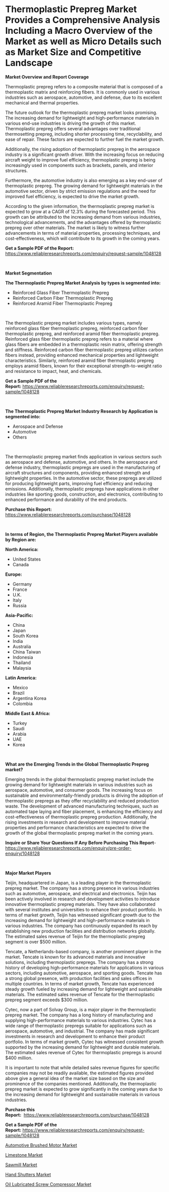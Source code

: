 <p><h1>Thermoplastic Prepreg Market Provides a Comprehensive Analysis Including a Macro Overview of the Market as well as Micro Details such as Market Size and Competitive Landscape</h1></p><p><strong>Market Overview and Report Coverage</strong></p>
<p><p>Thermoplastic prepreg refers to a composite material that is composed of a thermoplastic matrix and reinforcing fibers. It is commonly used in various industries such as aerospace, automotive, and defense, due to its excellent mechanical and thermal properties.</p><p>The future outlook for the thermoplastic prepreg market looks promising. The increasing demand for lightweight and high-performance materials in various end-use industries is driving the growth of this market. Thermoplastic prepreg offers several advantages over traditional thermosetting prepreg, including shorter processing time, recyclability, and ease of repair. These factors are expected to further fuel the market growth.</p><p>Additionally, the rising adoption of thermoplastic prepreg in the aerospace industry is a significant growth driver. With the increasing focus on reducing aircraft weight to improve fuel efficiency, thermoplastic prepreg is being increasingly used in components such as brackets, panels, and interior structures.</p><p>Furthermore, the automotive industry is also emerging as a key end-user of thermoplastic prepreg. The growing demand for lightweight materials in the automotive sector, driven by strict emission regulations and the need for improved fuel efficiency, is expected to drive the market growth.</p><p>According to the given information, the thermoplastic prepreg market is expected to grow at a CAGR of 12.3% during the forecasted period. This growth can be attributed to the increasing demand from various industries, technological advancements, and the advantages offered by thermoplastic prepreg over other materials. The market is likely to witness further advancements in terms of material properties, processing techniques, and cost-effectiveness, which will contribute to its growth in the coming years.</p></p>
<p><strong>Get a Sample PDF of the Report:</strong> <a href="https://www.reliableresearchreports.com/enquiry/request-sample/1048128">https://www.reliableresearchreports.com/enquiry/request-sample/1048128</a></p>
<p>&nbsp;</p>
<p><strong>Market Segmentation</strong></p>
<p><strong>The Thermoplastic Prepreg Market Analysis by types is segmented into:</strong></p>
<p><ul><li>Reinforced Glass Fiber Thermoplastic Prepreg</li><li>Reinforced Carbon Fiber Thermoplastic Prepreg</li><li>Reinforced Aramid Fiber Thermoplastic Prepreg</li></ul></p>
<p>&nbsp;</p>
<p><p>The thermoplastic prepreg market includes various types, namely reinforced glass fiber thermoplastic prepreg, reinforced carbon fiber thermoplastic prepreg, and reinforced aramid fiber thermoplastic prepreg. Reinforced glass fiber thermoplastic prepreg refers to a material where glass fibers are embedded in a thermoplastic resin matrix, offering strength and stiffness. Reinforced carbon fiber thermoplastic prepreg utilizes carbon fibers instead, providing enhanced mechanical properties and lightweight characteristics. Similarly, reinforced aramid fiber thermoplastic prepreg employs aramid fibers, known for their exceptional strength-to-weight ratio and resistance to impact, heat, and chemicals.</p></p>
<p><strong>Get a Sample PDF of the Report:</strong>&nbsp;<a href="https://www.reliableresearchreports.com/enquiry/request-sample/1048128">https://www.reliableresearchreports.com/enquiry/request-sample/1048128</a></p>
<p>&nbsp;</p>
<p><strong>The Thermoplastic Prepreg Market Industry Research by Application is segmented into:</strong></p>
<p><ul><li>Aerospace and Defense</li><li>Automotive</li><li>Others</li></ul></p>
<p>&nbsp;</p>
<p><p>The thermoplastic prepreg market finds application in various sectors such as aerospace and defense, automotive, and others. In the aerospace and defense industry, thermoplastic prepregs are used in the manufacturing of aircraft structures and components, providing enhanced strength and lightweight properties. In the automotive sector, these prepregs are utilized for producing lightweight parts, improving fuel efficiency and reducing emissions. Additionally, thermoplastic prepregs have applications in other industries like sporting goods, construction, and electronics, contributing to enhanced performance and durability of the end products.</p></p>
<p><strong>Purchase this Report:</strong>&nbsp; <a href="https://www.reliableresearchreports.com/purchase/1048128">https://www.reliableresearchreports.com/purchase/1048128</a></p>
<p>&nbsp;</p>
<p><strong>In terms of Region, the Thermoplastic Prepreg Market Players available by Region are:</strong></p>
<p>
    <p> <strong> North America: </strong>
        <ul>
            <li>United States</li>
            <li>Canada</li>
        </ul>
        </p> 
    <p> <strong> Europe: </strong>
        <ul>
            <li>Germany</li>
            <li>France</li>
            <li>U.K.</li>
            <li>Italy</li>
            <li>Russia</li>
        </ul>
        </p> 
    <p> <strong> Asia-Pacific: </strong>
        <ul>
            <li>China</li>
            <li>Japan</li>
            <li>South Korea</li>
            <li>India</li>
            <li>Australia</li>
            <li>China Taiwan</li>
            <li>Indonesia</li>
            <li>Thailand</li>
            <li>Malaysia</li>
        </ul>
        </p> 
    <p> <strong> Latin America: </strong>
        <ul>
            <li>Mexico</li>
            <li>Brazil</li>
            <li>Argentina Korea</li>
            <li>Colombia</li>
        </ul>
        </p> 
    <p> <strong> Middle East & Africa: </strong>
        <ul>
            <li>Turkey</li>
            <li>Saudi</li>
            <li>Arabia</li>
            <li>UAE</li>
            <li>Korea</li>
        </ul>
    </p>
    </p>
<p>&nbsp;</p>
<p><strong>What are the Emerging Trends in the Global Thermoplastic Prepreg market?</strong></p>
<p><p>Emerging trends in the global thermoplastic prepreg market include the growing demand for lightweight materials in various industries such as aerospace, automotive, and consumer goods. The increasing focus on sustainable and environmentally-friendly products is driving the adoption of thermoplastic prepregs as they offer recyclability and reduced production waste. The development of advanced manufacturing techniques, such as automated tape laying and fiber placement, is enhancing the efficiency and cost-effectiveness of thermoplastic prepreg production. Additionally, the rising investments in research and development to improve material properties and performance characteristics are expected to drive the growth of the global thermoplastic prepreg market in the coming years.</p></p>
<p><strong>Inquire or Share Your Questions If Any Before Purchasing This Report</strong>- <a href="https://www.reliableresearchreports.com/enquiry/pre-order-enquiry/1048128">https://www.reliableresearchreports.com/enquiry/pre-order-enquiry/1048128</a></p>
<p>&nbsp;</p>
<p><strong>Major Market Players</strong></p>
<p><p>Teijin, headquartered in Japan, is a leading player in the thermoplastic prepreg market. The company has a strong presence in various industries such as automotive, aerospace, and electrical and electronics. Teijin has been actively involved in research and development activities to introduce innovative thermoplastic prepreg materials. They have also collaborated with several institutes and universities to enhance their product portfolio. In terms of market growth, Teijin has witnessed significant growth due to the increasing demand for lightweight and high-performance materials in various industries. The company has continuously expanded its reach by establishing new production facilities and distribution networks globally. The estimated sales revenue of Teijin for the thermoplastic prepreg segment is over $500 million.</p><p>Tencate, a Netherlands-based company, is another prominent player in the market. Tencate is known for its advanced materials and innovative solutions, including thermoplastic prepregs. The company has a strong history of developing high-performance materials for applications in various sectors, including automotive, aerospace, and sporting goods. Tencate has a strong global presence, with production facilities and sales offices in multiple countries. In terms of market growth, Tencate has experienced steady growth fueled by increasing demand for lightweight and sustainable materials. The estimated sales revenue of Tencate for the thermoplastic prepreg segment exceeds $300 million.</p><p>Cytec, now a part of Solvay Group, is a major player in the thermoplastic prepreg market. The company has a long history of manufacturing and supplying high-performance materials to various industries. Cytec has a wide range of thermoplastic prepregs suitable for applications such as aerospace, automotive, and industrial. The company has made significant investments in research and development to enhance their product portfolio. In terms of market growth, Cytec has witnessed consistent growth supported by the increasing demand for lightweight and durable materials. The estimated sales revenue of Cytec for thermoplastic prepregs is around $400 million.</p><p>It is important to note that while detailed sales revenue figures for specific companies may not be readily available, the estimated figures provided above give a general idea of the market size based on the size and prominence of the companies mentioned. Additionally, the thermoplastic prepreg market is expected to grow significantly in the coming years due to the increasing demand for lightweight and sustainable materials in various industries.</p></p>
<p><strong>Purchase this Report:</strong>&nbsp;&nbsp;<a href="https://www.reliableresearchreports.com/purchase/1048128">https://www.reliableresearchreports.com/purchase/1048128</a></p>
<p></p>
<p><strong>Get a Sample PDF of the Report:</strong>&nbsp;<a href="https://www.reliableresearchreports.com/enquiry/request-sample/1048128">https://www.reliableresearchreports.com/enquiry/request-sample/1048128</a></p>
<p><p><a href="https://www.linkedin.com/pulse/automotive-brushed-motor-market-research-report-unlocks-analysis-dtoae/">Automotive Brushed Motor Market</a></p><p><a href="https://github.com/abbypearson7765/Market-Research-Report-List-1/blob/main/limestone-market.md">Limestone Market</a></p><p><a href="https://github.com/dziulagalemab/Market-Research-Report-List-1/blob/main/sawmill-market.md">Sawmill Market</a></p><p><a href="https://www.linkedin.com/pulse/decoding-hand-shutters-market-deep-dive-latest-trends-segmentation-rqtue/">Hand Shutters Market</a></p><p><a href="https://medium.com/@eloisadavis6326/oil-lubricated-screw-compressor-market-insights-into-market-cagr-market-trends-and-growth-5a0f17a7d350">Oil Lubricated Screw Compressor Market</a></p></p>